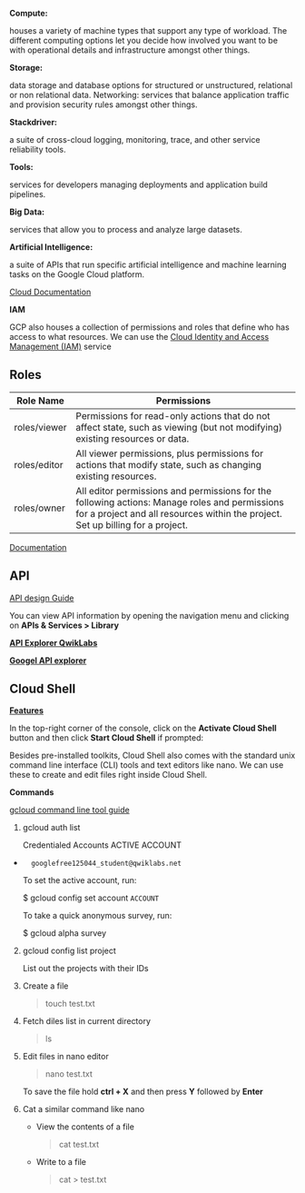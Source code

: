 **Compute:**

 houses a variety of machine types that support any type of workload. The different computing options let you decide how involved you want to be with operational details and infrastructure amongst other things.

**Storage:**

 data storage and database options for structured or unstructured, relational or non relational data.
Networking: services that balance application traffic and provision security rules amongst other things.

**Stackdriver:**

a suite of cross-cloud logging, monitoring, trace, and other service reliability tools.

**Tools:**

 services for developers managing deployments and application build pipelines.

**Big Data:**

 services that allow you to process and analyze large datasets.

**Artificial Intelligence:**

 a suite of APIs that run specific artificial intelligence and machine learning tasks on the Google Cloud platform.

 [Cloud Documentation](https://cloud.google.com/docs/overview/cloud-platform-services#top_of_page)

 **IAM**

 GCP also houses a collection of permissions and roles that define who has access to what resources. We can use the [Cloud Identity and Access Management (IAM)](https://cloud.google.com/iam/) service

 ## **Roles**

**Role Name**|**Permissions**
-|-
roles/viewer |Permissions for read-only actions that do not affect state, such as viewing (but not modifying) existing resources or data.
roles/editor |All viewer permissions, plus permissions for actions that modify state, such as changing existing resources.
roles/owner|All editor permissions and permissions for the following actions: Manage roles and permissions for a project and all resources within the project. Set up billing for a project.

[Documentation](https://cloud.google.com/iam/docs/understanding-roles#primitive_roles)


## **API**

[API design Guide](https://cloud.google.com/apis/design/)

 You can view API information by opening the navigation menu and clicking on **APIs & Services > Library**

 **[API Explorer QwikLabs](https://google.qwiklabs.com/focuses/4673?parent=catalog)**

 **[Googel API explorer](https://developers.google.com/apis-explorer/#p/)**

## **Cloud Shell**

**[Features](https://cloud.google.com/shell/docs/features)**

In the top-right corner of the console, click on the **Activate Cloud Shell** button and then click **Start Cloud Shell** if prompted:

Besides pre-installed toolkits, Cloud Shell also comes with the standard unix command line interface (CLI) tools and text editors like nano. We can use these to create and edit files right inside Cloud Shell.

**Commands**

[gcloud command line tool guide](https://cloud.google.com/sdk/gcloud/)

1. gcloud auth list
    
    Credentialed Accounts
ACTIVE  ACCOUNT
*       googlefree125044_student@qwiklabs.net
    To set the active account, run:

    $ gcloud config set account `ACCOUNT`

    To take a quick anonymous survey, run:

    $ gcloud alpha survey
2.  gcloud config list project
    
    List out the projects with their IDs
2. Create a file
    >touch test.txt
3. Fetch diles list in current directory
    >ls
4. Edit files in nano editor
    >nano test.txt

    To save the file hold **ctrl + X** and then press **Y** followed by **Enter**
5. Cat a similar command like nano

    *  View the contents of a file
        >cat test.txt
    * Write to a file
        >cat > test.txt